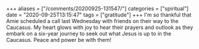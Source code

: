 +++
aliases = ["/comments/20200925-131547/"]
categories = ["spiritual"]
date = "2020-09-25T13:15:47"
tags = ["gratitude"]
+++
I'm so thankful that Amie scheduled a call last Wednesday with friends on their way to the Caucasus. My heart glows with joy to hear their prayers and outlook as they embark on a six-year journey to seek out what Jesus is up to in the Caucasus. Peace and power be with them!


